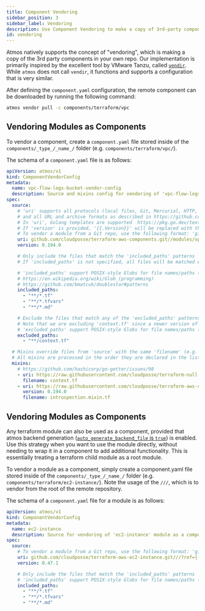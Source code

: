 ```yaml
---
title: Component Vendoring
sidebar_position: 3
sidebar_label: Vendoring
description: Use Component Vendoring to make a copy of 3rd-party components in your own repo.
id: vendoring
---
```


Atmos natively supports the concept of "vendoring", which is making a copy of the 3rd party components in your own repo. Our implementation is primarily inspired by the excellent tool by VMware Tanzu, called [`vendir`](https://github.com/vmware-tanzu/carvel-vendir). While `atmos` does not call `vendir`, it functions and supports a configuration that is very similar.

After defining the `component.yaml` configuration, the remote component can be downloaded by running the following command:

```bash
atmos vendor pull -c components/terraform/vpc
```

## Vendoring Modules as Components

To vendor a component, create a `component.yaml` file stored inside of the `components/_type_/_name_/` folder (e.g. `components/terraform/vpc/`).

The schema of a `component.yaml` file is as follows:

```yaml
apiVersion: atmos/v1
kind: ComponentVendorConfig
metadata:
  name: vpc-flow-logs-bucket-vendor-config
  description: Source and mixins config for vendoring of 'vpc-flow-logs-bucket' component
spec:
  source:
    # 'uri' supports all protocols (local files, Git, Mercurial, HTTP, HTTPS, Amazon S3, Google GCP),
    # and all URL and archive formats as described in https://github.com/hashicorp/go-getter
    # In 'uri', Golang templates are supported  https://pkg.go.dev/text/template
    # If 'version' is provided, '{{.Version}}' will be replaced with the 'version' value before pulling the files from 'uri'
    # To vendor a module from a Git repo, use the following format: 'github.com/cloudposse/terraform-aws-ec2-instance.git///?ref={{.Version}}
    uri: github.com/cloudposse/terraform-aws-components.git//modules/vpc-flow-logs-bucket?ref={{.Version}}
    version: 0.194.0

    # Only include the files that match the 'included_paths' patterns
    # If 'included_paths' is not specified, all files will be matched except those that match the patterns from 'excluded_paths'

    # 'included_paths' support POSIX-style Globs for file names/paths (double-star/globstar `**` is supported)
    # https://en.wikipedia.org/wiki/Glob_(programming)
    # https://github.com/bmatcuk/doublestar#patterns
    included_paths:
      - "**/*.tf"
      - "**/*.tfvars"
      - "**/*.md"

    # Exclude the files that match any of the 'excluded_paths' patterns
    # Note that we are excluding 'context.tf' since a newer version of it will be downloaded using 'mixins'
    # 'excluded_paths' support POSIX-style Globs for file names/paths (double-star/globstar `**` is supported)
    excluded_paths:
      - "**/context.tf"

  # Mixins override files from 'source' with the same 'filename' (e.g. 'context.tf' will override 'context.tf' from the 'source')
  # All mixins are processed in the order they are declared in the list.
  mixins:
    # https://github.com/hashicorp/go-getter/issues/98
    - uri: https://raw.githubusercontent.com/cloudposse/terraform-null-label/0.25.0/exports/context.tf
      filename: context.tf
    - uri: https://raw.githubusercontent.com/cloudposse/terraform-aws-components/{{.Version}}/modules/datadog-agent/introspection.mixin.tf
      version: 0.194.0
      filename: introspection.mixin.tf
```

## Vendoring Modules as Components

Any terraform module can also be used as a component, provided that atmos backend generation ([`auto_generate_backend_file` is `true`](/cli/configuration/#components)) is enabled. Use this strategy when you want to use the module directly, without needing to wrap it in a component to add additional functionality. This is essentially treating a terraform child module as a root module.

To vendor a module as a component, simply create a component.yaml file stored inside of the `components/_type_/_name_/` folder (e.g. `components/terraform/ec2-instance/`). Note the usage of the `///`, which is to vendor from the root of the remote repository.

The schema of a `component.yaml` file for a module is as follows:

```yaml
apiVersion: atmos/v1
kind: ComponentVendorConfig
metadata:
  name: ec2-instance
  description: Source for vendoring of 'ec2-instance' module as a component
spec:
  source:
    # To vendor a module from a Git repo, use the following format: 'github.com/cloudposse/terraform-aws-ec2-instance.git///?ref={{.Version}}
    uri: github.com/cloudposse/terraform-aws-ec2-instance.git///?ref={{.Version}}
    version: 0.47.1

    # Only include the files that match the 'included_paths' patterns
    # 'included_paths' support POSIX-style Globs for file names/paths (double-star/globstar `**` is supported)
    included_paths:
      - "**/*.tf"
      - "**/*.tfvars"
      - "**/*.md"
```

